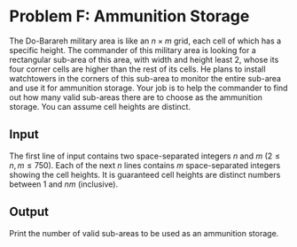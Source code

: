 # Problem F: Ammunition Storage

The Do-Barareh military area is like an $n \times m$ grid, each cell of which has a specific height. The commander of this military area is looking for a rectangular sub-area of this area, with width and height least 2, whose its four corner cells are higher than the rest of its cells. He plans to install watchtowers in the corners of this sub-area to monitor the entire sub-area and use it for ammunition storage. Your job is to help the commander to find out how many valid sub-areas there are to choose as the ammunition storage. You can assume cell heights are distinct.

## Input

The first line of input contains two space-separated integers $n$ and $m$ ($2 \le n, m \le 750$). Each of the next $n$ lines contains $m$ space-separated integers showing the cell heights. It is guaranteed cell heights are distinct numbers between 1 and $nm$ (inclusive).

## Output

Print the number of valid sub-areas to be used as an ammunition storage.
